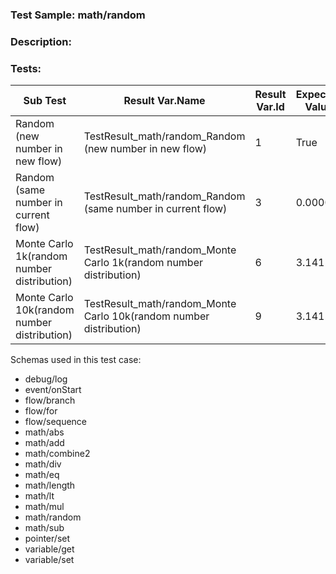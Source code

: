 ### **Test Sample:** math/random
### **Description:** 

### Tests:
| Sub Test | Result Var.Name | Result Var.Id | Expected Value
| ----------- | ----------- | ----------- |----------- |
| Random (new number in new flow) | TestResult_math/random_Random (new number in new flow) | 1 | True
| Random (same number in current flow) | TestResult_math/random_Random (same number in current flow) | 3 | 0.00000
| Monte Carlo 1k(random number distribution) | TestResult_math/random_Monte Carlo 1k(random number distribution) | 6 | 3.14159
| Monte Carlo 10k(random number distribution) | TestResult_math/random_Monte Carlo 10k(random number distribution) | 9 | 3.14159

Schemas used in this test case:
- debug/log
- event/onStart
- flow/branch
- flow/for
- flow/sequence
- math/abs
- math/add
- math/combine2
- math/div
- math/eq
- math/length
- math/lt
- math/mul
- math/random
- math/sub
- pointer/set
- variable/get
- variable/set
